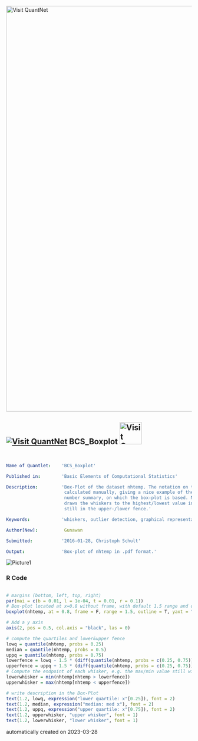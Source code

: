 [<img src="https://github.com/QuantLet/Styleguide-and-FAQ/blob/master/pictures/banner.png" width="1100" alt="Visit QuantNet">](http://quantlet.de/)

## [<img src="https://github.com/QuantLet/Styleguide-and-FAQ/blob/master/pictures/qloqo.png" alt="Visit QuantNet">](http://quantlet.de/) **BCS_Boxplot** [<img src="https://github.com/QuantLet/Styleguide-and-FAQ/blob/master/pictures/QN2.png" width="60" alt="Visit QuantNet 2.0">](http://quantlet.de/)

```yaml


Name of Quantlet:    'BCS_Boxplot'

Published in:        'Basic Elements of Computational Statistics'

Description:         'Box-Plot of the dataset nhtemp. The notation on the axes is
                      calculated manually, giving a nice example of the calcuation of a five
                      number summary, on which the box-plot is based. Note that R by default
                      draws the whiskers to the highest/lowest value in the sample which is
                      still in the upper-/lower fence.'

Keywords:            'whiskers, outlier detection, graphical representation, histogram, boxplot'

Author[New]:          Gunawan

Submitted:           '2016-01-28, Christoph Schult'

Output:              'Box-plot of nhtemp in .pdf format.'

```

![Picture1](BCS_Boxplot.png)

### R Code
```r

# margins (bottom, left, top, right)
par(mai = c(b = 0.01, l = 1e-04, t = 0.01, r = 0.1))
# Box-plot located at x=0.8 without frame, with default 1.5 range and outliers
boxplot(nhtemp, at = 0.8, frame = F, range = 1.5, outline = T, yaxt = "n", ylim = c(48, 55))

# Add a y axis
axis(2, pos = 0.5, col.axis = "black", las = 0)

# compute the quartiles and lower&upper fence
lowq = quantile(nhtemp, probs = 0.25)
median = quantile(nhtemp, probs = 0.5)
uppq = quantile(nhtemp, probs = 0.75)
lowerfence = lowq - 1.5 * (diff(quantile(nhtemp, probs = c(0.25, 0.75))))
upperfence = uppq + 1.5 * (diff(quantile(nhtemp, probs = c(0.25, 0.75))))
# Compute the endpoint of each whisker, e.g. the max/min value still within the upper/lower-fence
lowerwhisker = min(nhtemp[nhtemp > lowerfence])
upperwhisker = max(nhtemp[nhtemp < upperfence])

# write description in the Box-Plot
text(1.2, lowq, expression("lower quartile: x"[0.25]), font = 2)
text(1.2, median, expression("median: med x"), font = 2)
text(1.2, uppq, expression("upper quartile: x"[0.75]), font = 2)
text(1.2, upperwhisker, "upper whisker", font = 1)
text(1.2, lowerwhisker, "lower whisker", font = 1)
```

automatically created on 2023-03-28